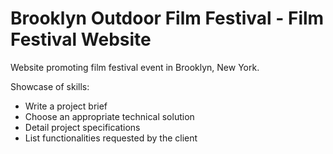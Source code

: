 # Brooklyn Outdoor Film Festival - Film Festival Website

Website promoting film festival event in Brooklyn, New York.

Showcase of skills:

- Write a project brief
- Choose an appropriate technical solution
- Detail project specifications
- List functionalities requested by the client